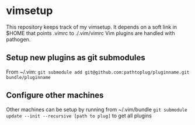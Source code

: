 # vimsetup

This repository keeps track of my vimsetup. It depends on a soft link in $HOME that points .vimrc to ./.vim/vimrc
Vim plugins are handled with pathogen.

## Setup new plugins as git submodules

From ~/.vim:
`git submodule add git@github.com:pathtoplug/pluginname.git bundle/pluginname`

## Configure other machines

Other machines can be setup by running from ~/.vim/bundle
`git submodule update --init --recursive [path to plug]` to get all plugins
